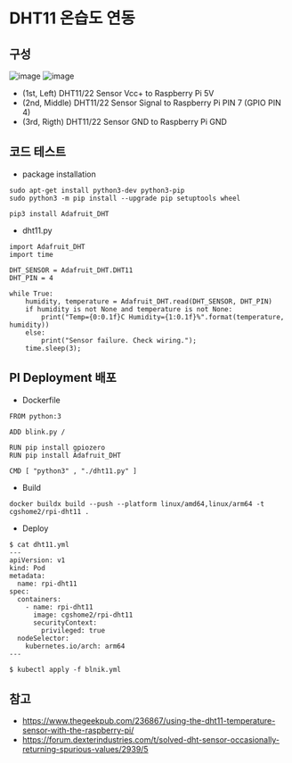 # DHT11 온습도 연동 

## 구성
![image](https://user-images.githubusercontent.com/11453229/124472206-cbfd9480-ddd8-11eb-8183-6f22edd9f988.png)
![image](https://user-images.githubusercontent.com/11453229/126845447-dccd49af-436f-443f-9bc4-c0267c136618.png)
- (1st, Left) DHT11/22 Sensor Vcc+ to Raspberry Pi 5V
- (2nd, Middle) DHT11/22 Sensor Signal to Raspberry Pi PIN 7 (GPIO PIN 4)
- (3rd, Rigth) DHT11/22 Sensor GND to Raspberry Pi GND

## 코드 테스트
- package installation
```
sudo apt-get install python3-dev python3-pip
sudo python3 -m pip install --upgrade pip setuptools wheel

pip3 install Adafruit_DHT
```
- dht11.py
```
import Adafruit_DHT
import time
 
DHT_SENSOR = Adafruit_DHT.DHT11
DHT_PIN = 4
 
while True:
    humidity, temperature = Adafruit_DHT.read(DHT_SENSOR, DHT_PIN)
    if humidity is not None and temperature is not None:
        print("Temp={0:0.1f}C Humidity={1:0.1f}%".format(temperature, humidity))
    else:
        print("Sensor failure. Check wiring.");
    time.sleep(3);    
```

## PI Deployment 배포
- Dockerfile
```
FROM python:3

ADD blink.py /

RUN pip install gpiozero
RUN pip install Adafruit_DHT

CMD [ "python3" , "./dht11.py" ]
```
- Build
```
docker buildx build --push --platform linux/amd64,linux/arm64 -t cgshome2/rpi-dht11 .
```
- Deploy
```
$ cat dht11.yml
---
apiVersion: v1
kind: Pod
metadata:
  name: rpi-dht11
spec:
  containers:
    - name: rpi-dht11
      image: cgshome2/rpi-dht11 
      securityContext:
        privileged: true
  nodeSelector:
    kubernetes.io/arch: arm64
---

$ kubectl apply -f blnik.yml
```

## 참고
- https://www.thegeekpub.com/236867/using-the-dht11-temperature-sensor-with-the-raspberry-pi/
- https://forum.dexterindustries.com/t/solved-dht-sensor-occasionally-returning-spurious-values/2939/5
